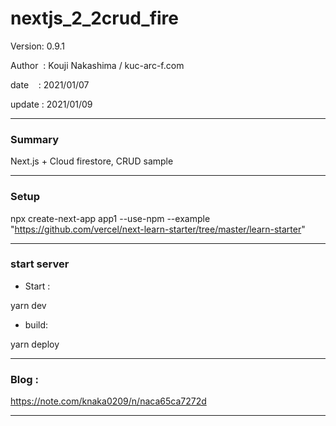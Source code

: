 ﻿# nextjs_2_2crud_fire

 Version: 0.9.1

 Author  : Kouji Nakashima / kuc-arc-f.com

 date    : 2021/01/07 

 update  : 2021/01/09 

***
### Summary

Next.js + Cloud firestore, CRUD sample

***
### Setup

npx create-next-app app1 --use-npm --example "https://github.com/vercel/next-learn-starter/tree/master/learn-starter"

***
### start server
* Start :

yarn dev

* build:

yarn deploy


***
### Blog :

https://note.com/knaka0209/n/naca65ca7272d

***

